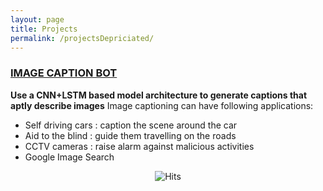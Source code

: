 ```yaml
---
layout: page
title: Projects
permalink: /projectsDepriciated/
---
```


### [IMAGE CAPTION BOT](https://github.com/Muskan-goyal6/ImageCaptionBot)
**Use a CNN+LSTM based model architecture to generate captions that aptly describe images**
Image captioning can have following applications:
- Self driving cars : caption the scene around the car
- Aid to the blind : guide them travelling on the roads
- CCTV cameras : raise alarm against malicious activities
- Google Image Search



<center> <img src="https://hitcounter.pythonanywhere.com/count/tag.svg?url=https%3A%2F%2Fmuskan-goyal6.github.io%2F" alt="Hits"> </center>